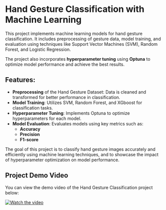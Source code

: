 # Hand Gesture Classification with Machine Learning

This project implements machine learning models for hand gesture classification. It includes preprocessing of gesture data, model training, and evaluation using techniques like Support Vector Machines (SVM), Random Forest, and Logistic Regression.

The project also incorporates **hyperparameter tuning** using **Optuna** to optimize model performance and achieve the best results.

## Features:
- **Preprocessing** of the Hand Gesture Dataset: Data is cleaned and transformed for better performance in classification.
- **Model Training**: Utilizes SVM, Random Forest, and XGboost for classification tasks.
- **Hyperparameter Tuning**: Implements Optuna to optimize hyperparameters for each model.
- **Model Evaluation**: Evaluates models using key metrics such as:
  - **Accuracy**
  - **Precision**
  - **F1-score**

The goal of this project is to classify hand gesture images accurately and efficiently using machine learning techniques, and to showcase the impact of hyperparameter optimization on model performance.

## Project Demo Video

You can view the demo video of the Hand Gesture Classification project below:

[![Watch the video](https://yourdomain.com/thumbnail.jpg)](https://drive.google.com/file/d/1z-bhjuNZE_OnqxmvvUxLM7anYrn1LoS2/view?usp=sharing)
